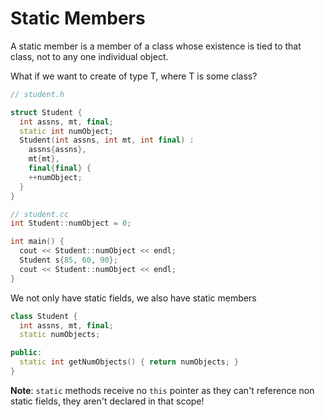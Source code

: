 # Static Members

A static member is a member of a class whose existence is tied to that class, not to any one individual object.

What if we want to create of type T, where T is some class?

```c++
// student.h

struct Student {
  int assns, mt, final;
  static int numObject;
  Student(int assns, int mt, int final) :
    assns{assns},
    mt{mt},
    final{final} {
    ++numObject;
  }
}

// student.cc
int Student::numObject = 0;

int main() {
  cout << Student::numObject << endl;
  Student s{85, 60, 90};
  cout << Student::numObject << endl;
}
```

We not only have static fields, we also have static members

```c++
class Student {
  int assns, mt, final;
  static numObjects;

public:
  static int getNumObjects() { return numObjects; }
}
```

**Note**: `static` methods receive no `this` pointer as they can't reference non static fields, they aren't declared in that scope!
